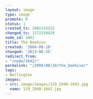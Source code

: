 ```yaml
---
layout: image
type: image
promote: 0
status: 1
created_ts: 1092143252
changed_ts: 1372159429
node_id: 1042
title: The Beehive
created: '2004-08-10'
changed: '2013-06-25'
redirect_from:
- "/node/1042/"
permalink: "/2004/08/10/the_beehive/"
tags:
- Wellington
images:
- src: image/images/129_2948-1042.jpg
  name: 129_2948-1042.jpg
---
```


